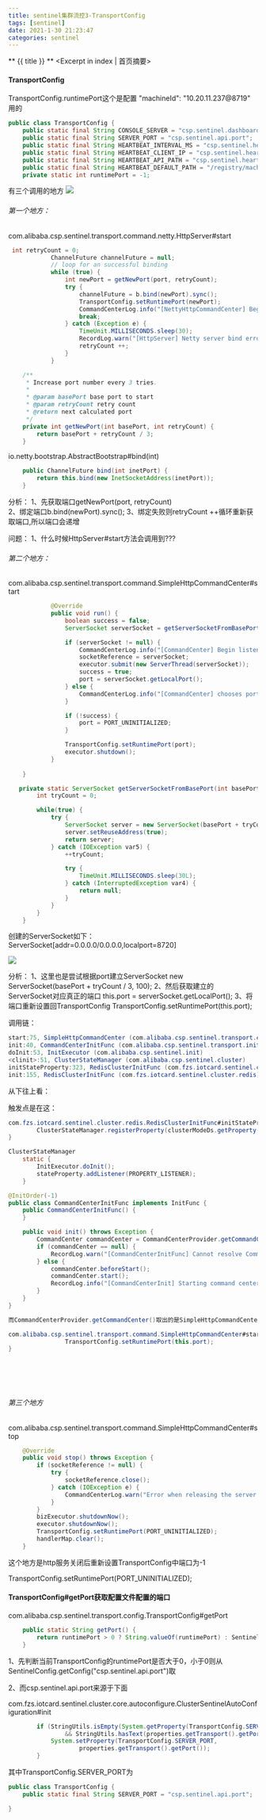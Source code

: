 ```yaml
---
title: sentinel集群流控3-TransportConfig
tags: [sentinel]
date: 2021-1-30 21:23:47
categories: sentinel
---
```

** {{ title }} ** <Excerpt in index | 首页摘要>


<!-- more -->



#### TransportConfig

TransportConfig.runtimePort这个是配置 "machineId": "10.20.11.237@8719" 用的
 
 
```java
public class TransportConfig {
    public static final String CONSOLE_SERVER = "csp.sentinel.dashboard.server";
    public static final String SERVER_PORT = "csp.sentinel.api.port";
    public static final String HEARTBEAT_INTERVAL_MS = "csp.sentinel.heartbeat.interval.ms";
    public static final String HEARTBEAT_CLIENT_IP = "csp.sentinel.heartbeat.client.ip";
    public static final String HEARTBEAT_API_PATH = "csp.sentinel.heartbeat.api.path";
    public static final String HEARTBEAT_DEFAULT_PATH = "/registry/machine";
    private static int runtimePort = -1;

```

有三个调用的地方
![](source/_posts/micro-service/限流/sentinel/集群流控/sentinel集群流控/集群流控-4.png)

###### 第一个地方：
com.alibaba.csp.sentinel.transport.command.netty.HttpServer#start
```java
 int retryCount = 0;
            ChannelFuture channelFuture = null;
            // loop for an successful binding
            while (true) {
                int newPort = getNewPort(port, retryCount);
                try {
                    channelFuture = b.bind(newPort).sync();
                    TransportConfig.setRuntimePort(newPort);
                    CommandCenterLog.info("[NettyHttpCommandCenter] Begin listening at port " + newPort);
                    break;
                } catch (Exception e) {
                    TimeUnit.MILLISECONDS.sleep(30);
                    RecordLog.warn("[HttpServer] Netty server bind error, port={}, retry={}", newPort, retryCount);
                    retryCount ++;
                }
            }
```

```java
    /**
     * Increase port number every 3 tries.
     * 
     * @param basePort base port to start
     * @param retryCount retry count
     * @return next calculated port
     */
    private int getNewPort(int basePort, int retryCount) {
        return basePort + retryCount / 3;
    }
```
io.netty.bootstrap.AbstractBootstrap#bind(int)
```java
    public ChannelFuture bind(int inetPort) {
        return this.bind(new InetSocketAddress(inetPort));
    }
```

分析：
1、先获取端口getNewPort(port, retryCount)  
2、绑定端口b.bind(newPort).sync();
3、绑定失败则retryCount ++循环重新获取端口,所以端口会递增


问题：
1、什么时候HttpServer#start方法会调用到???



###### 第二个地方：
com.alibaba.csp.sentinel.transport.command.SimpleHttpCommandCenter#start
```java
            @Override
            public void run() {
                boolean success = false;
                ServerSocket serverSocket = getServerSocketFromBasePort(port);

                if (serverSocket != null) {
                    CommandCenterLog.info("[CommandCenter] Begin listening at port " + serverSocket.getLocalPort());
                    socketReference = serverSocket;
                    executor.submit(new ServerThread(serverSocket));
                    success = true;
                    port = serverSocket.getLocalPort();
                } else {
                    CommandCenterLog.info("[CommandCenter] chooses port fail, http command center will not work");
                }

                if (!success) {
                    port = PORT_UNINITIALIZED;
                }

                TransportConfig.setRuntimePort(port);
                executor.shutdown();
            }
    
    }
```

```java
   private static ServerSocket getServerSocketFromBasePort(int basePort) {
        int tryCount = 0;

        while(true) {
            try {
                ServerSocket server = new ServerSocket(basePort + tryCount / 3, 100);
                server.setReuseAddress(true);
                return server;
            } catch (IOException var5) {
                ++tryCount;

                try {
                    TimeUnit.MILLISECONDS.sleep(30L);
                } catch (InterruptedException var4) {
                    return null;
                }
            }
        }
    }
```
创建的ServerSocket如下：
ServerSocket[addr=0.0.0.0/0.0.0.0,localport=8720]


![](source/_posts/micro-service/限流/sentinel/集群流控/sentinel集群流控/集群流控-5.png)

分析：
1、这里也是尝试根据port建立ServerSocket
     new ServerSocket(basePort + tryCount / 3, 100);
2、然后获取建立的ServerSocket对应真正的端口
    this.port = serverSocket.getLocalPort();
3、将端口重新设置回TransportConfig
   TransportConfig.setRuntimePort(this.port);


调用链：
```java
start:75, SimpleHttpCommandCenter (com.alibaba.csp.sentinel.transport.command)
init:40, CommandCenterInitFunc (com.alibaba.csp.sentinel.transport.init)
doInit:53, InitExecutor (com.alibaba.csp.sentinel.init)
<clinit>:51, ClusterStateManager (com.alibaba.csp.sentinel.cluster)
initStateProperty:323, RedisClusterInitFunc (com.fzs.iotcard.sentinel.cluster.redis)
init:155, RedisClusterInitFunc (com.fzs.iotcard.sentinel.cluster.redis)
```


从下往上看：

触发点是在这：
```java
com.fzs.iotcard.sentinel.cluster.redis.RedisClusterInitFunc#initStateProperty{
        ClusterStateManager.registerProperty(clusterModeDs.getProperty());
}

ClusterStateManager
    static {
        InitExecutor.doInit();
        stateProperty.addListener(PROPERTY_LISTENER);
    }

@InitOrder(-1)
public class CommandCenterInitFunc implements InitFunc {
    public CommandCenterInitFunc() {
    }

    public void init() throws Exception {
        CommandCenter commandCenter = CommandCenterProvider.getCommandCenter();
        if (commandCenter == null) {
            RecordLog.warn("[CommandCenterInitFunc] Cannot resolve CommandCenter", new Object[0]);
        } else {
            commandCenter.beforeStart();
            commandCenter.start();
            RecordLog.info("[CommandCenterInit] Starting command center: " + commandCenter.getClass().getCanonicalName(), new Object[0]);
        }
    }
}

而CommandCenterProvider.getCommandCenter()取出的是SimpleHttpCommandCenter

com.alibaba.csp.sentinel.transport.command.SimpleHttpCommandCenter#start{
                TransportConfig.setRuntimePort(this.port);
}







```




###### 第三个地方
com.alibaba.csp.sentinel.transport.command.SimpleHttpCommandCenter#stop
```java
    @Override
    public void stop() throws Exception {
        if (socketReference != null) {
            try {
                socketReference.close();
            } catch (IOException e) {
                CommandCenterLog.warn("Error when releasing the server socket", e);
            }
        }
        bizExecutor.shutdownNow();
        executor.shutdownNow();
        TransportConfig.setRuntimePort(PORT_UNINITIALIZED);
        handlerMap.clear();
    }
```
这个地方是http服务关闭后重新设置TransportConfig中端口为-1

  TransportConfig.setRuntimePort(PORT_UNINITIALIZED);


####  TransportConfig#getPort获取配置文件配置的端口

com.alibaba.csp.sentinel.transport.config.TransportConfig#getPort

```java
    public static String getPort() {
        return runtimePort > 0 ? String.valueOf(runtimePort) : SentinelConfig.getConfig("csp.sentinel.api.port");
    }
```
1、先判断当前TransportConfig的runtimePort是否大于0，小于0则从SentinelConfig.getConfig("csp.sentinel.api.port")取

2、而csp.sentinel.api.port来源于下面

com.fzs.iotcard.sentinel.cluster.core.autoconfigure.ClusterSentinelAutoConfiguration#init
```java
        if (StringUtils.isEmpty(System.getProperty(TransportConfig.SERVER_PORT))
                && StringUtils.hasText(properties.getTransport().getPort())) {
            System.setProperty(TransportConfig.SERVER_PORT,
                    properties.getTransport().getPort());
        }
```
其中TransportConfig.SERVER_PORT为
```java
public class TransportConfig {
    public static final String SERVER_PORT = "csp.sentinel.api.port";

}
```


